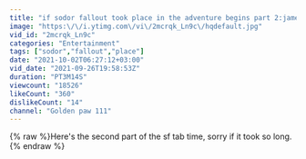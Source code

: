 ```yaml
---
title: "if sodor fallout took place in the adventure begins part 2:james the red splendied mutated engine"
image: "https:\/\/i.ytimg.com\/vi\/2mcrqk_Ln9c\/hqdefault.jpg"
vid_id: "2mcrqk_Ln9c"
categories: "Entertainment"
tags: ["sodor","fallout","place"]
date: "2021-10-02T06:27:12+03:00"
vid_date: "2021-09-26T19:58:53Z"
duration: "PT3M14S"
viewcount: "18526"
likeCount: "360"
dislikeCount: "14"
channel: "Golden paw 111"
---
```

{% raw %}Here's the second part of the sf tab time, sorry if it took so long.{% endraw %}
